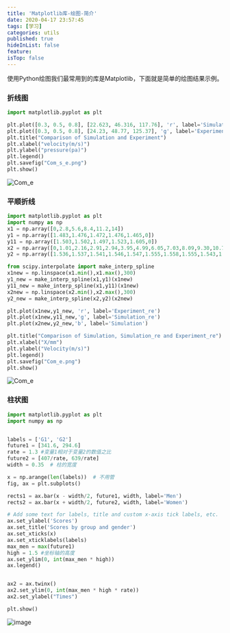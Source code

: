 ```yaml
---
title: 'Matplotlib库-绘图-简介'
date: 2020-04-17 23:57:45
tags: [学习]
categories: utils
published: true
hideInList: false
feature: 
isTop: false
---
```


使用Python绘图我们最常用到的库是Matplotlib，下面就是简单的绘图结果示例。

### 折线图

```Python
import matplotlib.pyplot as plt

plt.plot([0.3, 0.5, 0.8], [22.623, 46.316, 117.76], 'r', label='Simulation')
plt.plot([0.3, 0.5, 0.8], [24.23, 48.77, 125.37], 'g', label='Experiment')
plt.title("Comparison of Simulation and Experiment")
plt.xlabel("velocity(m/s)")
plt.ylabel("pressure(pa)")
plt.legend()
plt.savefig("Com_s_e.png")
plt.show()
```

<!-- more -->

![Com_e](https://tva1.sinaimg.cn/large/007S8ZIlly1gdx7mb1iiij30hs0dc74u.jpg)



### 平顺折线

```Python
import matplotlib.pyplot as plt
import numpy as np
x1 = np.array([0,2.8,5.6,8.4,11.2,14])
y1 = np.array([1.483,1.476,1.472,1.476,1.465,0])
y11 = np.array([1.503,1.502,1.497,1.523,1.605,0])
x2 = np.array([0,1.01,2.16,2.91,2.94,3.95,4.99,6.05,7.03,8.09,9.30,10.71,12.21,14.00])
y2 = np.array([1.536,1.537,1.541,1.546,1.547,1.555,1.558,1.555,1.543,1.566,1.652,1.648,1.416,0])

from scipy.interpolate import make_interp_spline
x1new = np.linspace(x1.min(),x1.max(),300)
y1_new = make_interp_spline(x1,y1)(x1new)
y11_new = make_interp_spline(x1,y11)(x1new)
x2new = np.linspace(x2.min(),x2.max(),300)
y2_new = make_interp_spline(x2,y2)(x2new)

plt.plot(x1new,y1_new, 'r', label='Experiment_re')
plt.plot(x1new,y11_new,'g', label='Simulation_re')
plt.plot(x2new,y2_new,'b', label='Simulation')

plt.title("Comparison of Simulation, Simulation_re and Experiment_re")
plt.xlabel("X/mm")
plt.ylabel("Velocity(m/s)")
plt.legend()
plt.savefig("Com_e.png")
plt.show()

```

![Com_e](https://tva1.sinaimg.cn/large/007S8ZIlly1gdx7mhv62wj30hs0dcjs2.jpg)

### 柱状图

```Python
import matplotlib.pyplot as plt
import numpy as np


labels = ['G1', 'G2']
future1 = [341.6, 294.6]
rate = 1.3 #变量1相对于变量2的数值之比
future2 = [407/rate, 639/rate]
width = 0.35  # 柱的宽度

x = np.arange(len(labels))  # 不用管
fig, ax = plt.subplots()

rects1 = ax.bar(x - width/2, future1, width, label='Men')
rects2 = ax.bar(x + width/2, future2, width, label='Women')

# Add some text for labels, title and custom x-axis tick labels, etc.
ax.set_ylabel('Scores')
ax.set_title('Scores by group and gender')
ax.set_xticks(x)
ax.set_xticklabels(labels)
max_men = max(future1)
high = 1.5 #坐标轴的高度
ax.set_ylim(0, int(max_men * high))
ax.legend()


ax2 = ax.twinx()
ax2.set_ylim(0, int(max_men * high * rate))
ax2.set_ylabel("Times")

plt.show()
```

![image](https://tva1.sinaimg.cn/large/007S8ZIlly1ge2wsg5en4j30hs0dczkm.jpg)